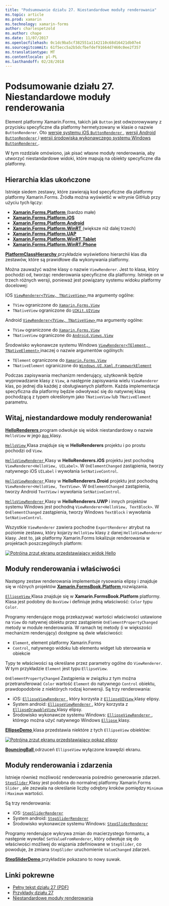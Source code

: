```yaml
---
title: "Podsumowanie działu 27. Niestandardowe moduły renderowania"
ms.topic: article
ms.prod: xamarin
ms.technology: xamarin-forms
author: charlespetzold
ms.author: chape
ms.date: 11/07/2017
ms.openlocfilehash: 0c1dc9ba5cf382551a1142110c68d16421db07e4
ms.sourcegitcommit: 61f5ecc5a2b5dcfbefdef91664d7460c0ee2f357
ms.translationtype: MT
ms.contentlocale: pl-PL
ms.lasthandoff: 02/28/2018
---
```

# <a name="summary-of-chapter-27-custom-renderers"></a>Podsumowanie działu 27. Niestandardowe moduły renderowania

Element platformy Xamarin.Forms, takich jak `Button` jest odwzorowywany z przycisku specyficzne dla platformy hermetyzowany w klasie o nazwie `ButtonRenderer`.  Oto [wersję systemu iOS `ButtonRenderer` ](https://github.com/xamarin/Xamarin.Forms/blob/master/Xamarin.Forms.Platform.iOS/Renderers/ButtonRenderer.cs), [wersji Android `ButtonRenderer` ](https://github.com/xamarin/Xamarin.Forms/blob/master/Xamarin.Forms.Platform.Android/Renderers/ButtonRenderer.cs)i [wersji środowiska wykonawczego systemu Windows `ButtonRenderer` ](https://github.com/xamarin/Xamarin.Forms/blob/master/Xamarin.Forms.Platform.WinRT/ButtonRenderer.cs).

W tym rozdziale omówiono, jak pisać własne moduły renderowania, aby utworzyć niestandardowe widoki, które mapują na obiekty specyficzne dla platformy.

## <a name="the-complete-class-hierarchy"></a>Hierarchia klas ukończone

Istnieje siedem zestawy, które zawierają kod specyficzne dla platformy platformy Xamarin.Forms.
Źródła można wyświetlić w witrynie GitHub przy użyciu tych łączy:

- [**Xamarin.Forms.Platform** ](https://github.com/xamarin/Xamarin.Forms/tree/master/Xamarin.Forms.Platform) (bardzo małe)
- [**Xamarin.Forms.Platform.iOS**](https://github.com/xamarin/Xamarin.Forms/tree/master/Xamarin.Forms.Platform.iOS)
- [**Xamarin.Forms.Platform.Android**](https://github.com/xamarin/Xamarin.Forms/tree/master/Xamarin.Forms.Platform.Android)
- [**Xamarin.Forms.Platform.WinRT** ](https://github.com/xamarin/Xamarin.Forms/tree/master/Xamarin.Forms.Platform.WinRT) (większe niż dalej trzech)
- [**Xamarin.Forms.Platform.UAP**](https://github.com/xamarin/Xamarin.Forms/tree/master/Xamarin.Forms.Platform.UAP)
- [**Xamarin.Forms.Platform.WinRT.Tablet**](https://github.com/xamarin/Xamarin.Forms/tree/master/Xamarin.Forms.Platform.WinRT.Tablet)
- [**Xamarin.Forms.Platform.WinRT.Phone**](https://github.com/xamarin/Xamarin.Forms/tree/master/Xamarin.Forms.Platform.WinRT.Phone)

[ **PlatformClassHierarchy** ](https://github.com/xamarin/xamarin-forms-book-samples/tree/master/Chapter27/PlatformClassHierarchy) przykładzie wyświetlono hierarchii klas dla zestawów, które są prawidłowe dla wykonywania platformy.

Można zauważyć ważne klasy o nazwie `ViewRenderer`. Jest to klasa, który pochodzi od, tworząc renderowania specyficzne dla platformy. Istnieje on w trzech różnych wersji, ponieważ jest powiązany systemu widoku platformy docelowej:

IOS [ `ViewRenderer<TView, TNativeView>` ](https://github.com/xamarin/Xamarin.Forms/blob/master/Xamarin.Forms.Platform.iOS/ViewRenderer.cs#L26) ma argumenty ogólne:

- `TView` ograniczone do [`Xamarin.Forms.View`](https://developer.xamarin.com/api/type/Xamarin.Forms.View/)
- `TNativeView` ograniczone do [`UIKit.UIView`](https://developer.xamarin.com/api/type/UIKit.UIView/)

Android [ `ViewRenderer<TView, TNativeView>` ](https://github.com/xamarin/Xamarin.Forms/blob/master/Xamarin.Forms.Platform.Android/ViewRenderer.cs#L14) ma argumenty ogólne:

- `TView` ograniczone do [`Xamarin.Forms.View`](https://developer.xamarin.com/api/type/Xamarin.Forms.View/)
- `TNativeView` ograniczone do [`Android.Views.View`](https://developer.xamarin.com/api/type/Android.Views.View/)

Środowisko wykonawcze systemu Windows [ `ViewRenderer<TElement, TNativeElement>` ](https://github.com/xamarin/Xamarin.Forms/blob/master/Xamarin.Forms.Platform.WinRT/ViewRenderer.cs#L12) inaczej o nazwie argumentów ogólnych:

- `TElement` ograniczone do [`Xamarin.Forms.View`](https://developer.xamarin.com/api/type/Xamarin.Forms.View/)
- `TNativeElement` ograniczone do [`Windows.UI.Xaml.FrameworkElement`](https://msdn.microsoft.com/library/windows/apps/windows.ui.xaml.frameworkelement.aspx)

Podczas zapisywania mechanizm renderujący, użytkownik będzie wyprowadzanie klasy z `View`, a następnie zapisywania wielu `ViewRenderer` klas, po jednej dla każdej z obsługiwanych platform. Każda implementacja specyficzna dla platformy będzie odwoływać się do natywnej klasą pochodzącą z typem określonym jako `TNativeView` lub `TNativeElement` parametru.

## <a name="hello-custom-renderers"></a>Witaj, niestandardowe moduły renderowania!

[ **HelloRenderers** ](https://github.com/xamarin/xamarin-forms-book-samples/tree/master/Chapter27/HelloRenderers) program odwołuje się widok niestandardowy o nazwie `HelloView` w jego [ `App` ](https://github.com/xamarin/xamarin-forms-book-samples/blob/master/Chapter27/HelloRenderers/HelloRenderers/HelloRenderers/App.cs) klasy.

[ `HelloView` ](https://github.com/xamarin/xamarin-forms-book-samples/blob/master/Chapter27/HelloRenderers/HelloRenderers/HelloRenderers/HelloView.cs) Klasa znajduje się w **HelloRenderers** projektu i po prostu pochodzi od `View`.

[ `HelloViewRenderer` ](https://github.com/xamarin/xamarin-forms-book-samples/blob/master/Chapter27/HelloRenderers/HelloRenderers/HelloRenderers.iOS/HelloViewRenderer.cs) Klasy w **HelloRenderers.iOS** projektu jest pochodną `ViewRenderer<HelloView, UILabel>`. W `OnElementChanged` zastąpienia, tworzy natywnego iOS `UILabel` i wywołania `SetNativeControl`.

[ `HelloViewRenderer` ](https://github.com/xamarin/xamarin-forms-book-samples/blob/master/Chapter27/HelloRenderers/HelloRenderers/HelloRenderers.Droid/HelloViewRenderer.cs) Klasy w **HelloRenderers.Droid** projektu jest pochodną `ViewRenderer<HelloView, TextView>`. W `OnElementChanged` zastąpienia, tworzy Android `TextView` i wywołania `SetNativeControl`.

[ `HelloViewRenderer` ](https://github.com/xamarin/xamarin-forms-book-samples/blob/master/Chapter27/HelloRenderers/HelloRenderers/HelloRenderers.UWP/HelloViewRenderer.cs) Klasy w **HelloRenderers.UWP** i innych projektów systemu Windows jest pochodną `ViewRenderer<HelloView, TextBlock>`. W `OnElementChanged` zastąpienia, tworzy Windows `TextBlock` i wywołania `SetNativeControl`.

Wszystkie `ViewRenderer` zawiera pochodne `ExportRenderer` atrybut na poziomie zestawu, który kojarzy `HelloView` klasy z danej `HelloViewRenderer` klasy. Jest to, jak platformy Xamarin.Forms lokalizuje renderowania w projektach poszczególnych platform:

[![Potrójna zrzut ekranu przedstawiający widok Hello](images/ch27fg02-small.png "niestandardowe moduły renderowania")](images/ch27fg02-large.png "niestandardowe moduły renderowania")

## <a name="renderers-and-properties"></a>Moduły renderowania i właściwości

Następny zestaw renderowania implementuje rysowania elipsy i znajduje się w różnych projektów [ **Xamarin.FormsBook.Platform** ](https://github.com/xamarin/xamarin-forms-book-samples/tree/master/Libraries/Xamarin.FormsBook.Platform) rozwiązania.

[ `EllipseView` ](https://github.com/xamarin/xamarin-forms-book-samples/blob/master/Libraries/Xamarin.FormsBook.Platform/Xamarin.FormsBook.Platform/EllipseView.cs) Klasa znajduje się w **Xamarin.FormsBook.Platform** platformy. Klasa jest podobny do `BoxView` i definiuje jedną właściwość: `Color` typu `Color`.

Programy renderujące mogą przekazywać wartości właściwości ustawione na `View` do natywnej obiektu przez zastąpienie `OnElementPropertyChanged` metody w module renderowania. W ramach tej metody (i w większości mechanizm renderujący) dostępne są dwie właściwości:

- `Element`, element platformy Xamarin.Forms
- `Control`, natywnego widoku lub elementu widget lub sterowania w obiekcie

Typy te właściwości są określane przez parametry ogólne do `ViewRenderer`. W tym przykładzie `Element` jest typu `EllipseView`.

`OnElementPropertyChanged` Zastąpienia w związku z tym można przetransferować `Color` wartość `Element` do natywnego `Control` obiektu, prawdopodobnie z niektórych rodzaj konwersji. Są trzy renderowania:

- iOS: [ `EllipseViewRenderer` ](https://github.com/xamarin/xamarin-forms-book-samples/blob/master/Libraries/Xamarin.FormsBook.Platform/Xamarin.FormsBook.Platform.iOS/EllipseViewRenderer.cs), który korzysta z [ `EllipseUIView` ](https://github.com/xamarin/xamarin-forms-book-samples/blob/master/Libraries/Xamarin.FormsBook.Platform/Xamarin.FormsBook.Platform.iOS/EllipseUIView.cs) klasy elipsy.
- System android: [ `EllipseViewRenderer` ](https://github.com/xamarin/xamarin-forms-book-samples/blob/master/Libraries/Xamarin.FormsBook.Platform/Xamarin.FormsBook.Platform.Android/EllipseViewRenderer.cs), który korzysta z [ `EllipseDrawableView` ](https://github.com/xamarin/xamarin-forms-book-samples/blob/master/Libraries/Xamarin.FormsBook.Platform/Xamarin.FormsBook.Platform.Android/EllipseDrawableView.cs) klasy elipsy.
- Środowisko wykonawcze systemu Windows: [ `EllipseViewRenderer` ](https://github.com/xamarin/xamarin-forms-book-samples/blob/master/Libraries/Xamarin.FormsBook.Platform/Xamarin.FormsBook.Platform.WinRT/EllipseViewRenderer.cs), którego można użyć natywnego Windows [ `Ellipse` ](https://msdn.microsoft.com/library/windows/apps/windows.ui.xaml.shapes.ellipse.aspx) klasy.

[ **EllipseDemo** ](https://github.com/xamarin/xamarin-forms-book-samples/tree/master/Chapter27/EllipseDemo) klasa przedstawia niektóre z tych `EllipseView` obiektów:

[![Potrójna zrzut ekranu przedstawiający pokaz elipsy](images/ch27fg03-small.png "renderowania niestandardowe EllipseView")](images/ch27fg03-large.png "EllipseView renderowania niestandardowe")

[ **BouncingBall** ](https://github.com/xamarin/xamarin-forms-book-samples/tree/master/Chapter27/BouncingBall) odrzuceń `EllipseView` wyłączone krawędzi ekranu.

## <a name="renderers-and-events"></a>Moduły renderowania i zdarzenia

Istnieje również możliwość renderowania pośrednio generowanie zdarzeń. [ `StepSlider` ](https://github.com/xamarin/xamarin-forms-book-samples/blob/master/Libraries/Xamarin.FormsBook.Platform/Xamarin.FormsBook.Platform/StepSlider.cs) Klasy jest podobna do normalnej platformy Xamarin.Forms `Slider` , ale zezwala na określanie liczby odrębny kroków pomiędzy `Minimum` i `Maximum` wartości.

Są trzy renderowania:

- iOS: [`StepSliderRenderer`](https://github.com/xamarin/xamarin-forms-book-samples/blob/master/Libraries/Xamarin.FormsBook.Platform/Xamarin.FormsBook.Platform.iOS/StepSliderRenderer.cs)
- System android: [`StepSliderRenderer`](https://github.com/xamarin/xamarin-forms-book-samples/blob/master/Libraries/Xamarin.FormsBook.Platform/Xamarin.FormsBook.Platform.Android/StepSliderRenderer.cs)
- Środowisko wykonawcze systemu Windows: [`StepSliderRenderer`](https://github.com/xamarin/xamarin-forms-book-samples/blob/master/Libraries/Xamarin.FormsBook.Platform/Xamarin.FormsBook.Platform.WinRT/StepSliderRenderer.cs)

Programy renderujące wykrywa zmian do macierzystego formantu, a następnie wywołać `SetValueFromRenderer`, który odwołuje się do właściwości możliwej do wiązania zdefiniowane w `StepSlider`, co powoduje, że zmiana `StepSlider` uruchomienie `ValueChanged` zdarzeń.

[ **StepSliderDemo** ](https://github.com/xamarin/xamarin-forms-book-samples/tree/master/Chapter27/StepSliderDemo) przykładzie pokazano to nowy suwak.



## <a name="related-links"></a>Linki pokrewne

- [Pełny tekst działu 27 (PDF)](https://download.xamarin.com/developer/xamarin-forms-book/XamarinFormsBook-Ch27-Apr2016.pdf)
- [Przykłady działu 27](https://github.com/xamarin/xamarin-forms-book-samples/tree/master/Chapter27)
- [Niestandardowe moduły renderowania](~/xamarin-forms/app-fundamentals/custom-renderer/index.md)
